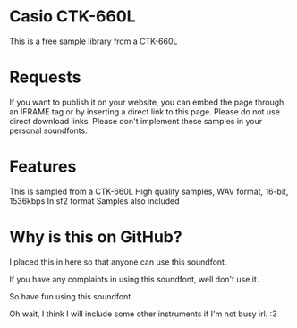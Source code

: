 # Casio CTK-660L
This is a free sample library from a CTK-660L

# Requests
If you want to publish it on your website, you can embed the page through an IFRAME tag or by inserting a direct link to this page. Please do not use direct download links. 
Please don't implement these samples in your personal soundfonts.

# Features
This is sampled from a CTK-660L
High quality samples, WAV format, 16-bit, 1536kbps
In sf2 format
Samples also included

# Why is this on GitHub?
I placed this in here so that anyone can use this soundfont.

If you have any complaints in using this soundfont, well don't use it.

So have fun using this soundfont.

Oh wait, I think I will include some other instruments if I'm not busy irl. :3
